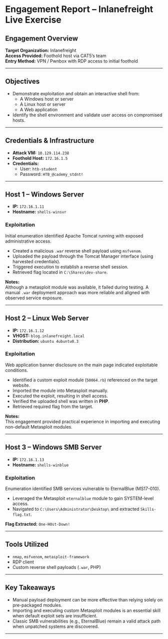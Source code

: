 # Engagement Report – Inlanefreight Live Exercise

## Engagement Overview
**Target Organization:** Inlanefreight  
**Access Provided:** Foothold host via CAT5’s team  
**Entry Method:** VPN / Pwnbox with RDP access to initial foothold  

---

## Objectives
- Demonstrate exploitation and obtain an interactive shell from:
  - A Windows host or server  
  - A Linux host or server  
  - A Web application  
- Identify the shell environment and validate user access on compromised hosts.  

---

## Credentials & Infrastructure
- **Attack VM:** `10.129.114.238`  
- **Foothold Host:** `172.16.1.5`  
- **Credentials:**  
  - User: `htb-student`  
  - Password: `HTB_@cademy_stdnt!`  

---

## Host 1 – Windows Server
- **IP:** `172.16.1.11`  
- **Hostname:** `shells-winsvr`  

### Exploitation
Initial enumeration identified Apache Tomcat running with exposed administrative access.  
- Created a malicious `.war` reverse shell payload using `msfvenom`.  
- Uploaded the payload through the Tomcat Manager interface (using harvested credentials).  
- Triggered execution to establish a reverse shell session.  
- Retrieved flag located in `C:\Shares\dev-share`.  

**Notes:**  
Although a metasploit module was available, it failed during testing. A manual `.war` deployment approach was more reliable and aligned with observed service exposure.  

---

## Host 2 – Linux Web Server
- **IP:** `172.16.1.12`  
- **VHOST:** `blog.inlanefreight.local`  
- **Distribution:** `ubuntu 4ubuntu0.3`  

### Exploitation
Web application banner disclosure on the main page indicated exploitable conditions.  
- Identified a custom exploit module (`50064.rb`) referenced on the target website.  
- Imported the module into Metasploit manually.  
- Executed the exploit, resulting in shell access.  
- Verified the uploaded shell was written in **PHP**.  
- Retrieved required flag from the target.  

**Notes:**  
This engagement provided practical experience in importing and executing non-default Metasploit modules.  

---

## Host 3 – Windows SMB Server
- **IP:** `172.16.1.13`  
- **Hostname:** `shells-winblue`  

### Exploitation
Enumeration identified SMB services vulnerable to EternalBlue (MS17-010).  
- Leveraged the Metasploit `eternalblue` module to gain SYSTEM-level access.  
- Navigated to `C:\Users\Administrator\Desktop\` and extracted `Skills-flag.txt`.  

**Flag Extracted:** `One-H0st-Down!`  

---

## Tools Utilized
- `nmap`, `msfvenom`, `metasploit-framework`  
- RDP client  
- Custom reverse shell payloads (`.war`, PHP)  

---

## Key Takeaways
- Manual payload deployment can be more effective than relying solely on pre-packaged modules.  
- Importing and executing custom Metasploit modules is an essential skill when default exploit sets are insufficient.  
- Classic SMB vulnerabilities (e.g., EternalBlue) remain a valid attack path when unpatched systems are discovered.  

---